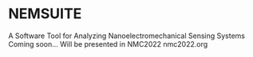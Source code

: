 # NEMSUITE
A Software Tool for Analyzing Nanoelectromechanical Sensing Systems
Coming soon...
Will be presented in NMC2022 nmc2022.org
